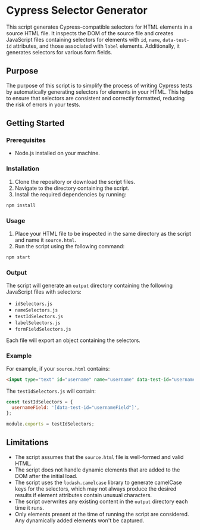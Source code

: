 # Cypress Selector Generator

This script generates Cypress-compatible selectors for HTML elements in a source HTML file. It inspects the DOM of the source file and creates JavaScript files containing selectors for elements with `id`, `name`, `data-test-id` attributes, and those associated with `label` elements. Additionally, it generates selectors for various form fields.

## Purpose

The purpose of this script is to simplify the process of writing Cypress tests by automatically generating selectors for elements in your HTML. This helps to ensure that selectors are consistent and correctly formatted, reducing the risk of errors in your tests.

## Getting Started

### Prerequisites

- Node.js installed on your machine.

### Installation

1. Clone the repository or download the script files.
2. Navigate to the directory containing the script.
3. Install the required dependencies by running:

```sh
npm install
```

### Usage

1. Place your HTML file to be inspected in the same directory as the script and name it `source.html`.
2. Run the script using the following command:

```sh
npm start
```

### Output

The script will generate an `output` directory containing the following JavaScript files with selectors:

- `idSelectors.js`
- `nameSelectors.js`
- `testIdSelectors.js`
- `labelSelectors.js`
- `formFieldSelectors.js`

Each file will export an object containing the selectors.

### Example

For example, if your `source.html` contains:

```html
<input type="text" id="username" name="username" data-test-id="usernameField" />
```

The `testIdSelectors.js` will contain:

```javascript
const testIdSelectors = {
  usernameField: '[data-test-id="usernameField"]',
};

module.exports = testIdSelectors;
```

## Limitations

- The script assumes that the `source.html` file is well-formed and valid HTML.
- The script does not handle dynamic elements that are added to the DOM after the initial load.
- The script uses the `lodash.camelcase` library to generate camelCase keys for the selectors, which may not always produce the desired results if element attributes contain unusual characters.
- The script overwrites any existing content in the `output` directory each time it runs.
- Only elements present at the time of running the script are considered. Any dynamically added elements won't be captured.

